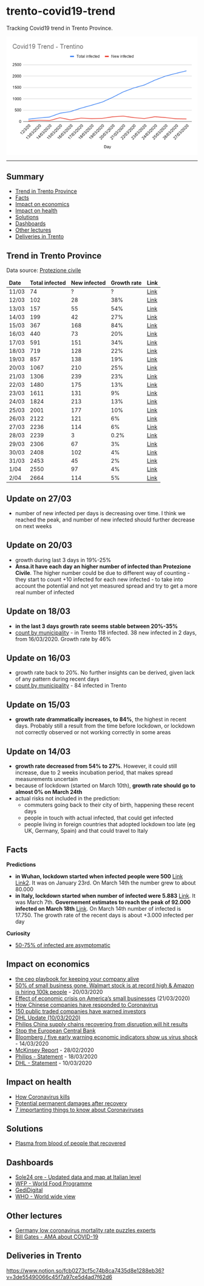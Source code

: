# trento-covid19-trend

Tracking Covid19 trend in Trento Province.

<div align="center">
  <img src="Covid19 Trend - Trentino-28-03-2020.png" align="center" text="trento-province-covid19-trend" alt="trento-province-covid19-trend-28-03-2020" />
  </div>
  
  <hr>


## Summary

- [Trend in Trento Province](#Trend-in-Trento-Province)
- [Facts](#facts)
- [Impact on economics](#Impact-on-economics)
- [Impact on health](#Impact-on-health)
- [Solutions](#solutions)
- [Dashboards](#Dashboards)
- [Other lectures](#other-lectures)
- [Deliveries in Trento](#deliveries-in-trento)

## Trend in Trento Province

Data source: [Protezione civile](http://www.protezionecivile.gov.it/media-comunicazione/comunicati-stampa)


<table>
  <thead>
    <tr>
      <td><b>Date</b></td>
      <td><b>Total infected</b></td>
      <td><b>New infected</b></td>
      <td><b>Growth rate</b></td>
      <td><b>Link</b></td>
    </tr>
  </thead>
  <tbody>
    <tr>
      <td>11/03</td>
      <td>74</td>
      <td>?</td>
      <td>?</td>
      <td><a href="http://www.protezionecivile.gov.it/media-comunicazione/comunicati-stampa/-/content-view/view/1228409">Link</a></td>
    </tr>
    <tr>
      <td>12/03</td>
      <td>102</td>
      <td>28</td>
      <td>38%</td>
      <td><a href="http://www.protezionecivile.gov.it/media-comunicazione/comunicati-stampa/-/content-view/view/1229047">Link</a></td>
    </tr>
    <tr>
      <td>13/03</td>
      <td>157</td>
      <td>55</td>
      <td>54%</td>
      <td><a href="http://www.protezionecivile.gov.it/media-comunicazione/comunicati-stampa/-/content-view/view/1226619">Link</a></td>
    </tr>
    <tr>
      <td>14/03</td>
      <td>199</td>
      <td>42</td>
      <td>27%</td>
      <td><a href="http://www.protezionecivile.gov.it/media-comunicazione/comunicati-stampa/-/content-view/view/1230113">Link</a></td>
  </tr>
       <tr>
      <td>15/03</td>
      <td>367</td>
      <td>168</td>
      <td>84%</td>
      <td><a href="http://www.protezionecivile.gov.it/media-comunicazione/comunicati-stampa/dettaglio/-/asset_publisher/default/content/coronavirus-sono-20-603-i-positivi">Link</a></td>
    </tr>
    <tr>
      <td>16/03</td>
      <td>440</td>
      <td>73</td>
      <td>20%</td>
      <td><a href="http://www.ansa.it/trentino/">Link</a></td>
    </tr>
    <tr>
      <td>17/03</td>
      <td>591</td>
      <td>151</td>
      <td>34%</td>
      <td><a href="http://www.ansa.it/trentino/notizie/2020/03/17/coronavirus-fugatti-in-trentino-151-contagi-in-piu-di-ieri_14fd10b7-da3b-4d00-9ac2-50c931969ef7.html">Link</a></td>
    </tr>
    <tr>
      <td>18/03</td>
      <td>719</td>
      <td>128</td>
      <td>22%</td>
      <td><a href="http://www.ansa.it/trentino/notizie/2020/03/18/coronavirus-nuova-vittima-in-trentino-salgono-a-8-i-morti_5b530f89-5f9f-4a16-b879-23bdbdde4771.html">Link</a></td>
    </tr>
     <tr>
      <td>19/03</td>
      <td>857</td>
      <td>138</td>
      <td>19%</td>
      <td><a href="http://www.ansa.it/trentino/notizie/2020/03/19/coronavirus-in-trentino-4-morti-138-contagi_15f224c0-c0ca-490a-9135-f650ee2cfc53.html">Link</a></td>
    </tr>
    <tr>
      <td>20/03</td>
      <td>1067</td>
      <td>210</td>
      <td>25%</td>
      <td><a href="http://www.ansa.it/trentino/notizie/2020/03/20/coronavirus-un-altro-morto-in-trentino-1.067-i-contagiati_dbe9eb2e-a985-46c8-bec0-fc6cda64e198.html">Link</a></td>
    </tr>
    <tr>
      <td>21/03</td>
      <td>1306</td>
      <td>239</td>
      <td>23%</td>
      <td><a href="http://www.ansa.it/trentino/notizie/2020/03/21/coronavirus-in-trentino-15-morti-in-24-ore_f1345c55-8e7a-4ced-9eb8-15f403a43308.html">Link</a></td>
    </tr>
     <tr>
      <td>22/03</td>
      <td>1480</td>
      <td>175</td>
      <td>13%</td>
      <td><a href="http://www.ansa.it/trentino/notizie/2020/03/22/coronavirus-sale-a-35-bilancio-morti-in-trentino_83d52f4d-db4f-4407-8bed-7d49dd824bc2.html">Link</a></td>
    </tr>
     <tr>
      <td>23/03</td>
      <td>1611</td>
      <td>131</td>
      <td>9%</td>
      <td><a href="http://www.ansa.it/trentino/notizie/2020/03/23/coronavirus-altri-6-morti-in-trentino-1.611-contagiati_4ff36bef-7e9c-4486-b72d-7b14dfe026d7.html">Link</a></td>
    </tr>
    <tr>
      <td>24/03</td>
      <td>1824</td>
      <td>213</td>
      <td>13%</td>
      <td><a href="http://www.ansa.it/trentino/notizie/2020/03/24/coronavirus-in-trentino-altri-15-morti-214-contagi_4506ec43-e8ad-432d-90a4-2ab3386ce324.html">Link</a></td>
    </tr>
    <tr>
      <td>25/03</td>
      <td>2001</td>
      <td>177</td>
      <td>10%</td>
      <td><a href="https://www.ansa.it/trentino/notizie/2020/03/25/coronavirus-altri-18-morti-in-trentino-2.001-contagiati_d192b80a-3d29-45da-b76e-f4e158fb3425.html">Link</a></td>
    </tr>
    <tr>
      <td>26/03</td>
      <td>2122</td>
      <td>121</td>
      <td>6%</td>
      <td><a href="https://www.ansa.it/trentino/notizie/2020/03/26/coronavirus-in-trentino-altri-12-morti-121-contagi_2815d59d-2477-4492-9f2b-ea216cedc567.html">Link</a></td>
    </tr>
    <tr>
      <td>27/03</td>
      <td>2236</td>
      <td>114</td>
      <td>6%</td>
      <td><a href="https://www.ansa.it/trentino/notizie/2020/03/27/coronavirus-altri-16-morti-in-trentino-2.236-i-contagiati_643197b5-ce49-42f8-9f27-567b6a048efc.html">Link</a></td>
    </tr>
    <tr>
      <td>28/03</td>
      <td>2239</td>
      <td>3</td>
      <td>0.2%</td>
      <td><a href="http://www.ansa.it/trentino/notizie/2020/03/28/coronavirus-fugatti-altri-18-decessi-numeri-tristi_c5f7e66b-59e3-4c4d-a298-62151ad3cb39.html">Link</a></td>
    </tr>
    <tr>
      <td>29/03</td>
      <td>2306</td>
      <td>67</td>
      <td>3%</td>
      <td><a href="http://www.ansa.it/trentino/notizie/2020/03/29/coronavirus-altri-9-morti-in-trentino-87-i-contagiati_da4944c4-5c03-4433-a3b1-e79c437b6ef0.html">Link</a></td>
    </tr>
     <tr>
      <td>30/03</td>
      <td>2408</td>
      <td>102</td>
      <td>4%</td>
      <td><a href="https://www.ansa.it/trentino/notizie/2020/03/30/coronavirus-in-trentino-altri-18-morti-102-contagi_e459e734-cad2-4e94-9e5e-2152c56cb70e.html">Link</a></td>
    </tr>
     <tr>
      <td>31/03</td>
      <td>2453</td>
      <td>45</td>
      <td>2%</td>
      <td><a href="https://www.ansa.it/trentino/notizie/2020/03/31/coronavirus-in-trentino-altri-17-morti-contagi-in-calo_74dcde29-0bab-4502-b4fa-db493907a3b0.html">Link</a></td>
    </tr>
    <tr>
      <td>1/04</td>
      <td>2550</td>
      <td>97</td>
      <td>4%</td>
      <td><a href="https://www.ansa.it/trentino/notizie/2020/04/01/coronavirus-9-decessi-in-trentino-97-i-contagiati_64085277-fa01-4977-b55f-8f0548eb9539.html">Link</a></td>
    </tr>
    <tr>
      <td>2/04</td>
      <td>2664</td>
      <td>114</td>
      <td>5%</td>
      <td><a href="https://www.ansa.it/trentino/notizie/2020/04/02/coronavirus-in-trentino-altri-14-morti-114-contagi_7880d159-f464-4fa1-820c-2b4bedcd55bf.html">Link</a></td>
    </tr>
  </tbody>
</table>

## Update on 27/03

- number of new infected per days is decreasing over time. I think we reached the peak, and number of new infected should further decrease on next weeks

## Update on 20/03

- growth during last 3 days in 19%-25%
- **Ansa.it have each day an higher number of infected than Protezione Civile**. The higher number could be due to different way of counting - they start to count +10 infected for each new infected - to take into account the potential and not yet measured spread and try to get a more real number of infected 


## Update on 18/03

- **in the last 3 days growth rate seems stable between 20%-35%** 
- [count by municipality](https://www.giornaletrentino.it/cronaca/coronavirus-mappa-dei-contagi-trento-arco-ledro-e-pergine-le-zone-pi%C3%B9-colpite-1.2296477) - in Trento 118 infected. 38 new infected in 2 days, from 16/03/2020. Growth rate by 46% 

## Update on 16/03

- growth rate back to 20%. No further insights can be derived, given lack of any pattern during recent days
- [count by municipality](https://www.lavocedeltrentino.it/2020/03/17/coronavirus-in-trentino-la-mappa-dei-comuni-interessati/) - 84 infected in Trento

## Update on 15/03

- **growth rate drammatically increases, to 84%**, the highest in recent days. Probably still a result from the time before lockdown, or lockdown not correctly observed or not working correctly in some areas  

## Update on 14/03

- **growth rate decreased from 54% to 27%**. However, it could still increase, due to 2 weeks incubation period, that makes spread measurements uncertain
- because of lockdown (started on March 10th), **growth rate should go to almost 0% on March 24th**
- actual risks not included in the prediction:
  - commuters going back to their city of birth, happening these recent days  
  - people in touch with actual infected, that could get infected  
  - people living in foreign countries that adopted lockdown too late (eg UK, Germany, Spain) and that could travel to Italy

## Facts

**Predictions**

- **in Wuhan, lockdown started when infected people were 500** [Link](https://en.wikipedia.org/wiki/Timeline_of_the_2019%E2%80%9320_coronavirus_pandemic_in_November_2019_%E2%80%93_January_2020#23_January) [Link2](https://www.facebook.com/cristiano.siri/posts/10158326307985763). It was on January 23rd. On March 14th the number grew to about 80.000
- **in Italy, lockdown started when number of infected were 5.883** [Link](http://www.protezionecivile.gov.it/media-comunicazione/comunicati-stampa/-/content-view/view/1225413). It was March 7th. **Governement estimates to reach the peak of 92.000 infected on March 18th** [Link](https://www.ilsole24ore.com/art/coronavirus-governo-stima-92mila-contagi-picco-18-marzo-ADfgS9C). On March 14th number of infected is 17.750. The growth rate of the recent days is about +3.000 infected per day 

**Curiosity**

- [50-75% of infected are asymptomatic](https://www.repubblica.it/salute/medicina-e-ricerca/2020/03/16/news/coronavirus_studio_il_50-75_dei_casi_a_vo_sono_asintomatici_e_molto_contagiosi-251474302/)

## Impact on economics

- [the ceo playbook for keeping your company alive](https://steveblank.com/2020/04/01/the-ceo-playbook-for-keeping-your-company-alive/)
- [50% of small business gone. Walmart stock is at record high & Amazon is hiring 100k people](https://twitter.com/DanPriceSeattle/status/1241061860960612354) - 20/03/2020
- [Effect of economic crisis on America’s small businesses](https://docs.google.com/presentation/d/1IUTHX2kTagUUV88HUJCkp_P6iZgLCXXVHD9UeOwU_1w/mobilepresent?slide=id.g71b0a47020_30_486) (21/03/2020)
- [How Chinese companies have responded to Coronavirus](https://hbr.org/2020/03/how-chinese-companies-have-responded-to-coronavirus)
- [150 public traded companies have warned investors](https://www.cnbc.com/2020/03/11/coronavirus-at-least-150-companies-have-warned-investors.html)
- [DHL Update (10/03/2020)](https://www.logistics.dhl/content/dam/dhl/global/dhl-global-forwarding/documents/pdf/glo-dgf-statement-corona-virus.pdf)
- [Philips China supply chains recovering from disruption will hit results](https://seekingalpha.com/news/3548538-philips-china-supply-chains-recovering-disruption-will-hit-results)
- [Stop the European Central Bank](https://twitter.com/ThomasPHI2/status/1239953959256829957)
- [Bloomberg / five early warning economic indicators show us virus shock](https://www.bloomberg.com/news/articles/2020-03-14/five-early-warning-economic-indicators-show-u-s-virus-shock?) - 14/03/2020
- [McKinsey Report](https://www.mckinsey.com/~/media/McKinsey/Business%20Functions/Risk/Our%20Insights/COVID%2019%20Implications%20for%20business/COVID-19-Facts-and-Insights-February-28-2020-McKinsey.ashx) - 28/02/2020 
- [Philips - Statement](https://www.philips.com/a-w/about/news/archive/standard/news/articles/2020/20200318-statement-of-philips-ceo-frans-van-houten-on-the-covid-19-outbreak.html) - 18/03/2020
- [DHL - Statement](https://www.logistics.dhl/content/dam/dhl/global/dhl-global-forwarding/documents/pdf/glo-dgf-statement-corona-virus.pdf) - 10/03/2020

## Impact on health

- [How Coronavirus kills](https://www.youtube.com/watch?v=okg7uq_HrhQ)
- [Potential permanent damages after recovery](https://www.businessinsider.com/coronavirus-recovery-damage-lung-function-gasping-air-hong-kong-doctors-2020-3?IR=T)
- [7 importanting things to know about Coronaviruses](https://www.nytimes.com/2020/03/20/opinion/coronavirus-facts.html)

## Solutions

- [Plasma from blood of people that recovered](https://www.globalhealthnow.org/2020-03/covid-19s-stop-gap-solution-until-vaccines-and-antivirals-are-ready)

## Dashboards

- [Sole24 ore - Updated data and map at Italian level](https://lab24.ilsole24ore.com/coronavirus/)
- [WFP - World Food Programme](https://www.arcgis.com/apps/opsdashboard/index.html#/4f74fc222b7041cd9cc3c52e62af1b8c)
- [GediDigital](https://lab.gedidigital.it/gedi-visual/2020/coronavirus-in-italia/)
- [WHO - World wide view](https://experience.arcgis.com/experience/685d0ace521648f8a5beeeee1b9125cd)

## Other lectures

- [Germany low coronavirus mortality rate puzzles experts](https://www.theguardian.com/world/2020/mar/22/germany-low-coronavirus-mortality-rate-puzzles-experts)
- [Bill Gates - AMA about COVID-19](https://www.reddit.com/r/Coronavirus/comments/fksnbf/im_bill_gates_cochair_of_the_bill_melinda_gates/)

## Deliveries in Trento

https://www.notion.so/fcb0273cf5c74b8ca7435d8e1288eb36?v=3de55490066c45f7a97ce5d4ad7f62d6

